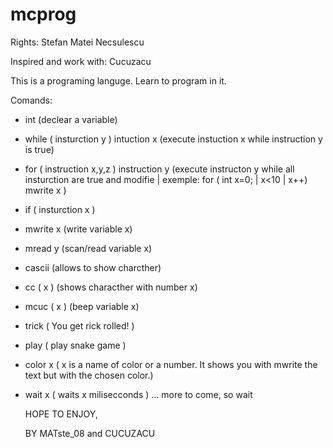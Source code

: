 # mcprog
Rights: Stefan Matei Necsulescu

Inspired and work with: Cucuzacu

This is a programing languge. Learn to program in it.

Comands:
- int (declear a variable)
- while ( insturction y ) intuction x (execute instuction x while instruction y is true) 
- for ( instruction x,y,z ) instruction y (execute instructon y while all insturction are true and modifie | exemple: for ( int x=0; | x<10 | x++) mwrite x )
- if ( insturction x )
- mwrite x (write variable x)
- mread y (scan/read variable x)
- cascii (allows to show charcther)
- cc ( x ) (shows characther with number x)
- mcuc ( x ) (beep variable x)
- trick ( You get rick rolled! )
- play ( play snake game )
- color x ( x is a name of color or a number. It shows you with mwrite the text but with the chosen color.)
- wait x ( waits x milisecconds )
  ... more to come, so wait

  
  HOPE TO ENJOY,
  
  BY MATste_08 and CUCUZACU
